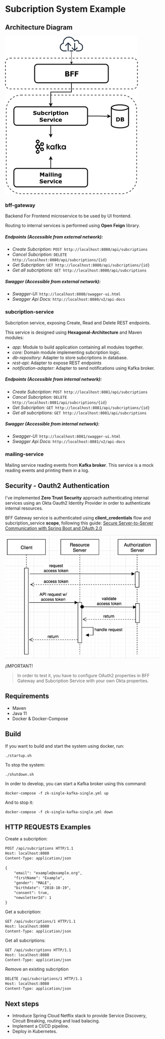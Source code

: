 # Subcription System Example

## Architecture Diagram

![Architecture Diagram](architecture_diagram.png)

### bff-gateway
Backend For Frontend microservice to be used by UI frontend.

Routing to internal services is performed using **Open Feign** library.

##### Endpoints (Accessible from external network):
* _Create Subcription:_ `POST http://localhost:8080/api/subcriptions`
* _Cancel Subcription:_ `DELETE http://localhost:8080/api/subcriptions/{id}`
* _Get Subcription:_ `GET http://localhost:8080/api/subcriptions/{id}`
* _Get all subcriptions:_ `GET http://localhost:8080/api/subcriptions`

##### Swagger (Accessible from external network):
* _Swagger-UI:_ `http://localhost:8080/swagger-ui.html`
* _Swagger Api Docs:_ `http://localhost:8080/v2/api-docs`

### subcription-service
Subcription service, exposing Create, Read and Delete REST endpoints.

This service is designed using **Hexagonal-Architecture** and Maven modules:
* _app:_ Module to build application containing all modules together.
* _core:_ Domain module implementing subcription logic.
* _db-repository:_ Adapter to store subcriptions in database.
* _rest-api:_ Adapter to expose REST endpoints
* _notification-adapter:_ Adapter to send notifications using Kafka broker.

##### Endpoints (Accessible from internal network):
* _Create Subcription:_ `POST http://localhost:8081/api/subcriptions`
* _Cancel Subcription:_ `DELETE http://localhost:8081/api/subcriptions/{id}`
* _Get Subcription:_ `GET http://localhost:8081/api/subcriptions/{id}`
* _Get all subcriptions:_ `GET http://localhost:8081/api/subcriptions`

##### Swagger (Accessible from internal network):
* _Swagger-UI:_ `http://localhost:8081/swagger-ui.html`
* _Swagger Api Docs:_ `http://localhost:8081/v2/api-docs`

### mailing-service
Mailing service reading events from **Kafka broker**. This service is a mock reading events and printing them in a log.

## Security - Oauth2 Authentication 

I've implemented **Zero Trust Security** approach authenticating internal services using an Okta Oauth2 Identity Provider in order to authenticate internal resources.

BFF Gateway service is authenticated using **client_credentials** flow and subcription_service **scope**, following this guide: [Secure Server-to-Server Communication with Spring Boot and OAuth 2.0 ](https://developer.okta.com/blog/2018/04/02/client-creds-with-spring-boot)

![Oauth2 Authentication Diagram](oauth2_authentication.png)

¡IMPORTANT!
> In order to test it, you have to configure OAuth2 properties in BFF Gateway and Subcription Service with your own Okta properties.

## Requirements

* Maven
* Java 11
* Docker & Docker-Compose

## Build

If you want to build and start the system using docker, run:

	./startup.sh

To stop the system:

	./shutdown.sh

In order to develop, you can start a Kafka broker using this command:

	docker-compose -f zk-single-kafka-single.yml up

And to stop it: 

	docker-compose -f zk-single-kafka-single.yml down

## HTTP REQUESTS Examples

Create a subcription:

	POST /api/subcriptions HTTP/1.1
	Host: localhost:8080
	Content-Type: application/json

	{
		"email": "example@example.org",
		"firstName": "Example",
		"gender": "MALE",
		"birthdate": "2018-10-19",
		"consent": true,
		"newsletterId": 1
	}

Get a subcription:

	GET /api/subcriptions/1 HTTP/1.1
	Host: localhost:8080
	Content-Type: application/json

Get all subcriptions:

	GET /api/subcriptions HTTP/1.1
	Host: localhost:8080
	Content-Type: application/json

Remove an existing subcription

	DELETE /api/subcriptions/1 HTTP/1.1
	Host: localhost:8080
	Content-Type: application/json

## Next steps

* Introduce Spring Cloud Netflix stack to provide Service Discovery, Circuit Breaking, routing and load balacing.
* Implement a CI/CD pipeline.
* Deploy in Kubernetes. 
